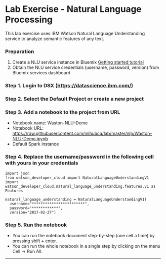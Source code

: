 # Lab Exercise - Natural Language Processing

This lab exercise uses IBM Watson Natural Language Understanding service to analyze semantic features of any text.

### Preparation

1) Create a NLU service instance in Bluemix [Getting started tutorial](https://console.bluemix.net/docs/services/natural-language-understanding/getting-started.html#getting-started-tutorial)
2) Obtain the NLU service credentials (username, password, version) from Bluemix services dashboard

### Step 1. Login to DSX (https://datascience.ibm.com/)
### Step 2. Select the Default Project or create a new project
### Step 3. Add a notebook to the project from URL

- Notebook name: Waston-NLU-Demo
- Notebook URL: https://raw.githubusercontent.com/mlhubca/lab/master/nlp/Waston-NLU-Demo.ipynb
- Default Spark instance

### Step 4. Replace the username/password in the following cell with yours in your credentials
```
import json
from watson_developer_cloud import NaturalLanguageUnderstandingV1
import watson_developer_cloud.natural_language_understanding.features.v1 as Features

natural_language_understanding = NaturalLanguageUnderstandingV1(
  username="************************",
  password="************",
  version="2017-02-27")
```
### Step 5. Run the notebook

- You can run the notebook document step-by-step (one cell a time) by pressing shift + enter.
- You can run the whole notebook in a single step by clicking on the menu Cell -> Run All.

--- 
